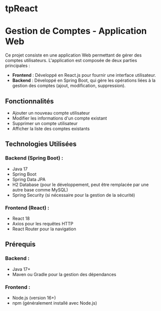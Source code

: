 # tpReact
# Gestion de Comptes - Application Web

Ce projet consiste en une application Web permettant de gérer des comptes utilisateurs. L'application est composée de deux parties principales :
- **Frontend** : Développé en React.js pour fournir une interface utilisateur.
- **Backend** : Développé en Spring Boot, qui gère les opérations liées à la gestion des comptes (ajout, modification, suppression).

## Fonctionnalités

- Ajouter un nouveau compte utilisateur
- Modifier les informations d'un compte existant
- Supprimer un compte utilisateur
- Afficher la liste des comptes existants

## Technologies Utilisées

### Backend (Spring Boot) :
- Java 17
- Spring Boot
- Spring Data JPA
- H2 Database (pour le développement, peut être remplacée par une autre base comme MySQL)
- Spring Security (si nécessaire pour la gestion de la sécurité)

### Frontend (React) :
- React 18
- Axios pour les requêtes HTTP
- React Router pour la navigation

## Prérequis

### Backend :
- Java 17+
- Maven ou Gradle pour la gestion des dépendances

### Frontend :
- Node.js (version 16+)
- npm (généralement installé avec Node.js)




